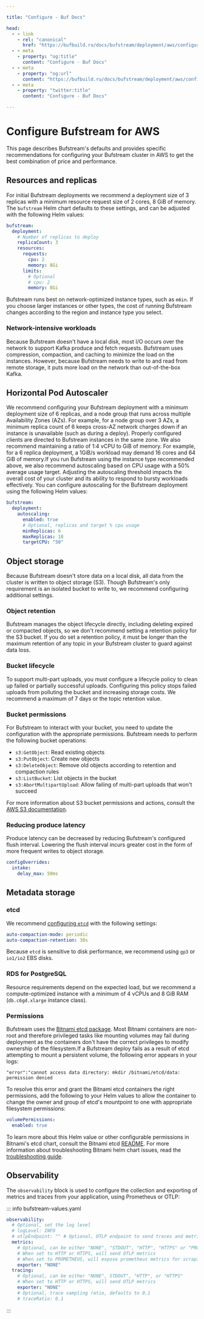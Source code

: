 ```yaml
---

title: "Configure - Buf Docs"

head:
  - - link
    - rel: "canonical"
      href: "https://bufbuild.ru/docs/bufstream/deployment/aws/configure/"
  - - meta
    - property: "og:title"
      content: "Configure - Buf Docs"
  - - meta
    - property: "og:url"
      content: "https://bufbuild.ru/docs/bufstream/deployment/aws/configure/"
  - - meta
    - property: "twitter:title"
      content: "Configure - Buf Docs"

---
```


# Configure Bufstream for AWS

This page describes Bufstream's defaults and provides specific recommendations for configuring your Bufstream cluster in AWS to get the best combination of price and performance.

## Resources and replicas

For initial Bufstream deployments we recommend a deployment size of 3 replicas with a minimum resource request size of 2 cores, 8 GiB of memory. The `bufstream` Helm chart defaults to these settings, and can be adjusted with the following Helm values:

```yaml
bufstream:
  deployment:
    # Number of replicas to deploy
    replicaCount: 3
    resources:
      requests:
        cpu: 2
        memory: 8Gi
      limits:
        # Optional
        # cpu: 2
        memory: 8Gi
```

Bufstream runs best on network-optimized instance types, such as `m6in`. If you choose larger instances or other types, the cost of running Bufstream changes according to the region and instance type you select.

### Network-intensive workloads

Because Bufstream doesn't have a local disk, most I/O occurs over the network to support Kafka produce and fetch requests. Bufstream uses compression, compaction, and caching to minimize the load on the instances. However, because Bufstream needs to write to and read from remote storage, it puts more load on the network than out-of-the-box Kafka.

## Horizontal Pod Autoscaler

We recommend configuring your Bufstream deployment with a minimum deployment size of 6 replicas, and a node group that runs across multiple Availability Zones (AZs). For example, for a node group over 3 AZs, a minimum replica count of 6 keeps cross-AZ network charges down if an instance is unavailable (such as during a deploy). Properly configured clients are directed to Bufstream instances in the same zone. We also recommend maintaining a ratio of 1:4 vCPU to GiB of memory. For example, for a 6 replica deployment, a 1GiB/s workload may demand 16 cores and 64 GiB of memory.If you run Bufstream using the instance type recommended above, we also recommend autoscaling based on CPU usage with a 50% average usage target. Adjusting the autoscaling threshold impacts the overall cost of your cluster and its ability to respond to bursty workloads effectively. You can configure autoscaling for the Bufstream deployment using the following Helm values:

```yaml
bufstream:
  deployment:
    autoscaling:
      enabled: true
      # Optional, replicas and target % cpu usage
      minReplicas: 6
      maxReplicas: 18
      targetCPU: "50"
```

## Object storage

Because Bufstream doesn't store data on a local disk, all data from the cluster is written to object storage (S3). Though Bufstream's only requirement is an isolated bucket to write to, we recommend configuring additional settings.

### Object retention

Bufstream manages the object lifecycle directly, including deleting expired or compacted objects, so we don't recommend setting a retention policy for the S3 bucket. If you do set a retention policy, it must be longer than the maximum retention of any topic in your Bufstream cluster to guard against data loss.

### Bucket lifecycle

To support multi-part uploads, you must configure a lifecycle policy to clean up failed or partially successful uploads. Configuring this policy stops failed uploads from polluting the bucket and increasing storage costs. We recommend a maximum of 7 days or the topic retention value.

### Bucket permissions

For Bufstream to interact with your bucket, you need to update the configuration with the appropriate permissions. Bufstream needs to perform the following bucket operations:

- `s3:GetObject`: Read existing objects
- `s3:PutObject`: Create new objects
- `s3:DeleteObject`: Remove old objects according to retention and compaction rules
- `s3:ListBucket`: List objects in the bucket
- `s3:AbortMultipartUpload`: Allow failing of multi-part uploads that won't succeed

For more information about S3 bucket permissions and actions, consult the [AWS S3 documentation](https://docs.aws.amazon.com/AmazonS3/latest/API/API_Operations_Amazon_Simple_Storage_Service.html).

### Reducing produce latency

Produce latency can be decreased by reducing Bufstream's configured flush interval. Lowering the flush interval incurs greater cost in the form of more frequent writes to object storage.

```yaml
configOverrides:
  intake:
    delay_max: 50ms
```

## Metadata storage

### etcd

We recommend [configuring `etcd`](https://etcd.io/docs/v3.5/op-guide/configuration/) with the following settings:

```yaml
auto-compaction-mode: periodic
auto-compaction-retention: 30s
```

Because `etcd` is sensitive to disk performance, we recommend using `gp3` or `io1/io2` EBS disks.

### RDS for PostgreSQL

Resource requirements depend on the expected load, but we recommend a compute-optimized instance with a minimum of 4 vCPUs and 8 GiB RAM (`db.c6gd.xlarge` instance class).

### Permissions

Bufstream uses the [Bitnami etcd package](https://bitnami.com/stack/etcd/helm). Most Bitnami containers are non-root and therefore privileged tasks like mounting volumes may fail during deployment as the containers don't have the correct privileges to modify ownership of the filesystem.If a Bufstream deploy fails as a result of etcd attempting to mount a persistent volume, the following error appears in your logs:

```text
"error":"cannot access data directory: mkdir /bitnami/etcd/data: permission denied
```

To resolve this error and grant the Bitnami etcd containers the right permissions, add the following to your Helm values to allow the container to change the owner and group of etcd's mountpoint to one with appropriate filesystem permissions:

```yaml
volumePermissions:
  enabled: true
```

To learn more about this Helm value or other configurable permissions in Bitnami's etcd chart, consult the Bitnami etcd [README](https://github.com/bitnami/charts/tree/main/bitnami/etcd#bitnami-package-for-etcd). For more information about troubleshooting Bitnami helm chart issues, read the [troubleshooting guide](https://docs.bitnami.com/general/how-to/troubleshoot-helm-chart-issues/).

## Observability

The `observability` block is used to configure the collection and exporting of metrics and traces from your application, using Prometheus or OTLP:

::: info bufstream-values.yaml

```yaml
observability:
  # Optional, set the log level
  # logLevel: INFO
  # otlpEndpoint: "" # Optional, OTLP endpoint to send traces and metrics to
  metrics:
    # Optional, can be either "NONE", "STDOUT", "HTTP", "HTTPS" or "PROMETHEUS"
    # When set to HTTP or HTTPS, will send OTLP metrics
    # When set to PROMETHEUS, will expose prometheus metrics for scraping on port 9090 under /metrics
    exporter: "NONE"
  tracing:
    # Optional, can be either "NONE", STDOUT", "HTTP", or "HTTPS"
    # When set to HTTP or HTTPS, will send OTLP metrics
    exporter: "NONE"
    # Optional, trace sampling ratio, defaults to 0.1
    # traceRatio: 0.1
```

:::
